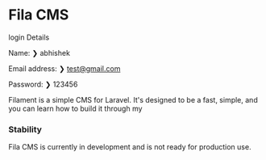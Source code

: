 # Fila CMS

login Details

Name: ❯ abhishek

Email address: ❯ test@gmail.com

Password: ❯ 123456

Filament is a simple CMS for Laravel. It's designed to be a fast, simple, and you can learn how to build it through my 




### Stability

Fila CMS is currently in development and is not ready for production use.

